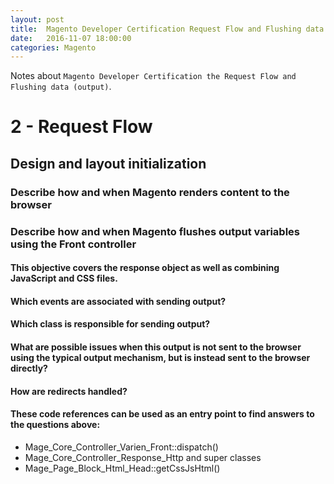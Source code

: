```yaml
---
layout: post
title:  Magento Developer Certification Request Flow and Flushing data (output)
date:   2016-11-07 18:00:00
categories: Magento
---
```


Notes about `Magento Developer Certification the Request Flow and Flushing data (output)`.

2 - Request Flow
====================

Design and layout initialization
--------------------


### Describe how and when Magento renders content to the browser

### Describe how and when Magento flushes output variables using the Front controller

#### This objective covers the response object as well as combining JavaScript and CSS files.

#### Which events are associated with sending output?

#### Which class is responsible for sending output?

#### What are possible issues when this output is not sent to the browser using the typical output mechanism, but is instead sent to the browser directly?

#### How are redirects handled?

#### These code references can be used as an entry point to find answers to the questions above:

* Mage_Core_Controller_Varien_Front::dispatch()
* Mage_Core_Controller_Response_Http and super classes
* Mage_Page_Block_Html_Head::getCssJsHtml()
